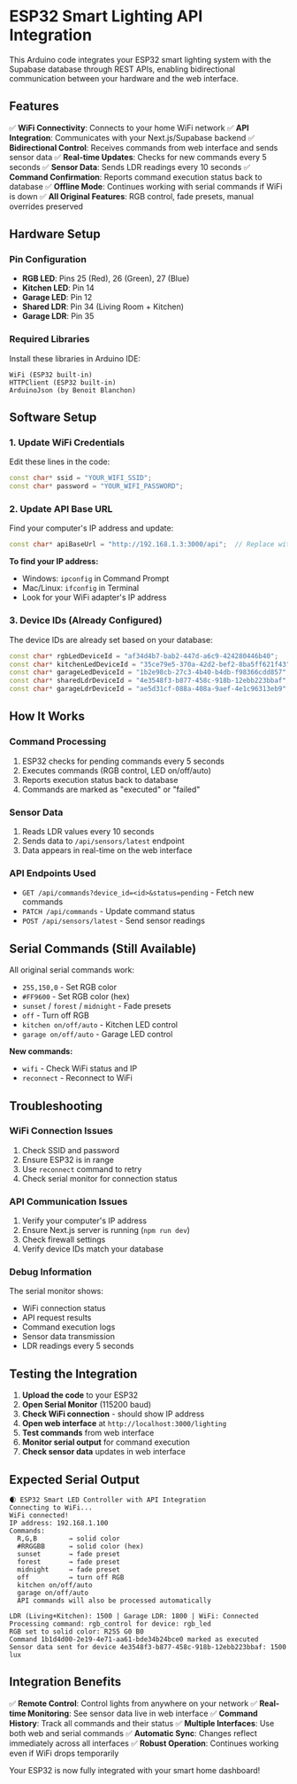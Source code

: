 # ESP32 Smart Lighting API Integration

This Arduino code integrates your ESP32 smart lighting system with the Supabase database through REST APIs, enabling bidirectional communication between your hardware and the web interface.

## Features

✅ **WiFi Connectivity**: Connects to your home WiFi network
✅ **API Integration**: Communicates with your Next.js/Supabase backend
✅ **Bidirectional Control**: Receives commands from web interface and sends sensor data
✅ **Real-time Updates**: Checks for new commands every 5 seconds
✅ **Sensor Data**: Sends LDR readings every 10 seconds
✅ **Command Confirmation**: Reports command execution status back to database
✅ **Offline Mode**: Continues working with serial commands if WiFi is down
✅ **All Original Features**: RGB control, fade presets, manual overrides preserved

## Hardware Setup

### Pin Configuration
- **RGB LED**: Pins 25 (Red), 26 (Green), 27 (Blue)
- **Kitchen LED**: Pin 14
- **Garage LED**: Pin 12
- **Shared LDR**: Pin 34 (Living Room + Kitchen)
- **Garage LDR**: Pin 35

### Required Libraries
Install these libraries in Arduino IDE:
```
WiFi (ESP32 built-in)
HTTPClient (ESP32 built-in)
ArduinoJson (by Benoit Blanchon)
```

## Software Setup

### 1. Update WiFi Credentials
Edit these lines in the code:
```cpp
const char* ssid = "YOUR_WIFI_SSID";
const char* password = "YOUR_WIFI_PASSWORD";
```

### 2. Update API Base URL
Find your computer's IP address and update:
```cpp
const char* apiBaseUrl = "http://192.168.1.3:3000/api";  // Replace with your computer's IP
```

**To find your IP address:**
- Windows: `ipconfig` in Command Prompt
- Mac/Linux: `ifconfig` in Terminal
- Look for your WiFi adapter's IP address

### 3. Device IDs (Already Configured)
The device IDs are already set based on your database:
```cpp
const char* rgbLedDeviceId = "af34d4b7-bab2-447d-a6c9-424280446b40";
const char* kitchenLedDeviceId = "35ce79e5-370a-42d2-bef2-8ba5ff621f43";
const char* garageLedDeviceId = "1b2e98cb-27c3-4b40-b4db-f98366cdd857";
const char* sharedLdrDeviceId = "4e3548f3-b877-458c-918b-12ebb223bbaf";
const char* garageLdrDeviceId = "ae5d31cf-088a-408a-9aef-4e1c96313eb9";
```

## How It Works

### Command Processing
1. ESP32 checks for pending commands every 5 seconds
2. Executes commands (RGB control, LED on/off/auto)
3. Reports execution status back to database
4. Commands are marked as "executed" or "failed"

### Sensor Data
1. Reads LDR values every 10 seconds
2. Sends data to `/api/sensors/latest` endpoint
3. Data appears in real-time on the web interface

### API Endpoints Used
- `GET /api/commands?device_id=<id>&status=pending` - Fetch new commands
- `PATCH /api/commands` - Update command status
- `POST /api/sensors/latest` - Send sensor readings

## Serial Commands (Still Available)

All original serial commands work:
- `255,150,0` - Set RGB color
- `#FF9600` - Set RGB color (hex)
- `sunset` / `forest` / `midnight` - Fade presets
- `off` - Turn off RGB
- `kitchen on/off/auto` - Kitchen LED control
- `garage on/off/auto` - Garage LED control

**New commands:**
- `wifi` - Check WiFi status and IP
- `reconnect` - Reconnect to WiFi

## Troubleshooting

### WiFi Connection Issues
1. Check SSID and password
2. Ensure ESP32 is in range
3. Use `reconnect` command to retry
4. Check serial monitor for connection status

### API Communication Issues
1. Verify your computer's IP address
2. Ensure Next.js server is running (`npm run dev`)
3. Check firewall settings
4. Verify device IDs match your database

### Debug Information
The serial monitor shows:
- WiFi connection status
- API request results
- Command execution logs
- Sensor data transmission
- LDR readings every 5 seconds

## Testing the Integration

1. **Upload the code** to your ESP32
2. **Open Serial Monitor** (115200 baud)
3. **Check WiFi connection** - should show IP address
4. **Open web interface** at `http://localhost:3000/lighting`
5. **Test commands** from web interface
6. **Monitor serial output** for command execution
7. **Check sensor data** updates in web interface

## Expected Serial Output
```
🌒 ESP32 Smart LED Controller with API Integration
Connecting to WiFi...
WiFi connected!
IP address: 192.168.1.100
Commands:
  R,G,B        → solid color
  #RRGGBB      → solid color (hex)
  sunset       → fade preset
  forest       → fade preset
  midnight     → fade preset
  off          → turn off RGB
  kitchen on/off/auto
  garage on/off/auto
  API commands will also be processed automatically

LDR (Living+Kitchen): 1500 | Garage LDR: 1800 | WiFi: Connected
Processing command: rgb_control for device: rgb_led
RGB set to solid color: R255 G0 B0
Command 1b1d4d00-2e19-4e71-aa61-bde34b24bce0 marked as executed
Sensor data sent for device 4e3548f3-b877-458c-918b-12ebb223bbaf: 1500 lux
```

## Integration Benefits

✅ **Remote Control**: Control lights from anywhere on your network
✅ **Real-time Monitoring**: See sensor data live in web interface
✅ **Command History**: Track all commands and their status
✅ **Multiple Interfaces**: Use both web and serial commands
✅ **Automatic Sync**: Changes reflect immediately across all interfaces
✅ **Robust Operation**: Continues working even if WiFi drops temporarily

Your ESP32 is now fully integrated with your smart home dashboard!
